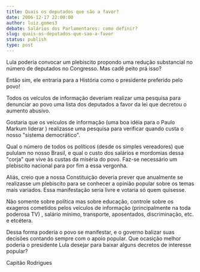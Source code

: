 ```yaml
---
title: Quais os deputados que são a favor?
date: 2006-12-17 22:00:00
author: luiz.gomes3
debate: Salários dos Parlamentares: como definir?
slug: quais-os-deputados-que-sao-a-favor
status: publish 
type: post
---
```


Lula poderia convocar um plebiscito propondo uma redução substancial no número de deputados no Congresso. Mas cadê peito prá isso?  

Então sim, ele entraria para a História como o presidente preferido pelo povo!  

Todos os veículos de informação deveriam realizar uma pesquisa para denunciar ao povo uma lista dos deputados a favor da lei que decretou o aumento abusivo.  

Gostaria que os veículos de informação (uma boa idéia para o Paulo Markum liderar ) realizasse uma pesquisa para verificar quando custa o nosso "sistema democrático".   

Qual o número de todos os políticos (desde os simples vereadores) que pululam no nosso Brasil, e qual o custo dos salários e mordomias dessa "corja" que vive às custas da miséria do povo. Faz-se necessário um plebiscito nacional para por fim a essa vergonha.   

Aliás, creio que a nossa Constituição deveria prever que anualmente se realizasse um plebiscito para se conhecer a opinião popular sobre os temas mais variados. Essa manifestação seria livre e votaria só quem quisesse.   

Não somente sobre política mas sobre educação, controle sobre os exageros cometidos pelos veículos de informação (principalmente na toda poderosa TV) , salário mínimo, transporte, aposentados, discriminação, etc. e etcétera.   

 Dessa forma poderia o povo se manifestar, e o governo balizar suas decisões contando sempre com o apoio popular. Que ocasição melhor poderia o presidente Lula desejar para baixar alguns decretos de interesse popular?  

  

  

Capitão Rodrigues
